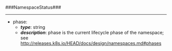###NamespaceStatus###

---
* phase: 
  * **_type_**: string
  * **_description_**: phase is the current lifecycle phase of the namespace; see http://releases.k8s.io/HEAD/docs/design/namespaces.md#phases
